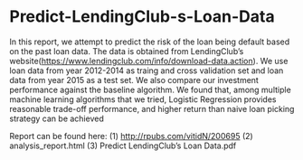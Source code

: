# Predict-LendingClub-s-Loan-Data

In this report, we attempt to predict the risk of the loan being default based on the past loan data. The data is obtained from LendingClub’s website(https://www.lendingclub.com/info/download-data.action). We use loan data from year 2012-2014 as traing and cross validation set and loan data from year 2015 as a test set. We also compare our investment performance against the baseline algorithm. We found that, among multiple machine learning algorithms that we tried, Logistic Regression provides reasonable trade-off performance, and higher return than naive loan picking strategy can be achieved

Report can be found here:
(1) http://rpubs.com/vitidN/200695
(2) analysis_report.html
(3) Predict LendingClub’s Loan Data.pdf

